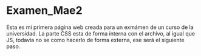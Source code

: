 # Examen_Mae2
Esta es mi primera página web creada para un exmámen de un curso de la universidad.
La parte CSS esta de forma interna con el archivo, al igual que JS, todavia no se como hacerlo de forma externa, ese será el siguiente paso.